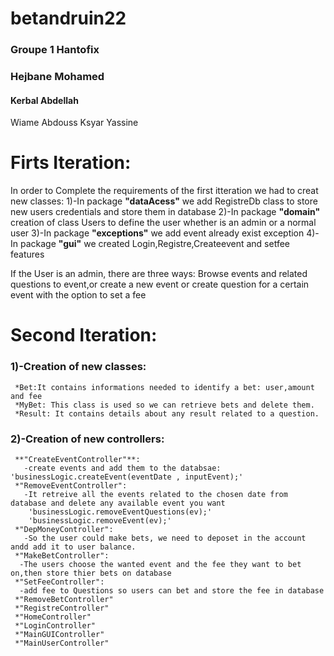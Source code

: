 # betandruin22
### Groupe 1 Hantofix
### Hejbane Mohamed
#### Kerbal Abdellah
Wiame Abdouss
Ksyar Yassine

# Firts Iteration:

In order to Complete the requirements of the first itteration we had to creat new classes:
1)-In package **"dataAcess"** we add RegistreDb class to store new users credentials and store them in database
2)-In package **"domain"** creation of class Users to define the user whether is an admin or a normal user
3)-In package **"exceptions"** we add event already exist exception
4)-In package **"gui"** we created Login,Registre,Createevent and setfee features

If the User is an admin, there are three ways:
Browse events and related questions to event,or create a new event or create question for a certain event with the option to set a fee


# Second Iteration:

### 1)-Creation of new classes:
     *Bet:It contains informations needed to identify a bet: user,amount and fee
     *MyBet: This class is used so we can retrieve bets and delete them.
     *Result: It contains details about any result related to a question.
     
### 2)-Creation of new controllers:
     **"CreateEventController"**: 
       -create events and add them to the databsae: 'businessLogic.createEvent(eventDate , inputEvent);'
     *"RemoveEventController":
       -It retreive all the events related to the chosen date from database and delete any available event you want
        'businessLogic.removeEventQuestions(ev);'
        'businessLogic.removeEvent(ev);'
     *"DepMoneyController":
       -So the user could make bets, we need to deposet in the account andd add it to user balance.
     *"MakeBetController":
      -The users choose the wanted event and the fee they want to bet on,then store thier bets on database
     *"SetFeeController":
      -add fee to Questions so users can bet and store the fee in database
     *"RemoveBetController"
     *"RegistreController"
     *"HomeController"
     *"LoginController"
     *"MainGUIController"
     *"MainUserController"


